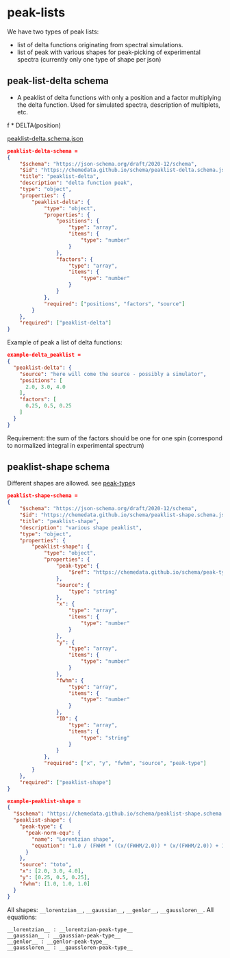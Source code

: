 # peak-lists

We have two types of peak lists:
- list of delta functions originating from spectral simulations.
- list of peak with various shapes for peak-picking of experimental spectra (currently only one type of shape per json)

## peak-list-delta schema

- A peaklist of delta functions with only a position and a factor multiplying the delta function. Used for simulated spectra, description of multiplets, etc.

 f * DELTA(position)

[peaklist-delta.schema.json](https://chemedata.github.io/schema/peaklist-delta.schema.json)

```json
peaklist-delta-schema = 
{
	"$schema": "https://json-schema.org/draft/2020-12/schema",
	"$id": "https://chemedata.github.io/schema/peaklist-delta.schema.json",
	"title": "peaklist-delta",
	"description": "delta function peak",
	"type": "object",
	"properties": {
		"peaklist-delta": {
			"type": "object",
			"properties": {
				"positions": {
					"type": "array",
					"items": {
						"type": "number"
					}
				},
				"factors": {
					"type": "array",
					"items": {
						"type": "number"
					}
				}
			},
			"required": ["positions", "factors", "source"]
		}
	},
	"required": ["peaklist-delta"]
}
```

Example of peak a list of delta functions:

```json
example-delta_peaklist = 
{
  "peaklist-delta": {
    "source": "here will come the source - possibly a simulator",
    "positions": [
      2.0, 3.0, 4.0
    ],
    "factors": [
      0.25, 0.5, 0.25
    ]
  }
}
```
Requirement: the sum of the factors should be one for one spin (correspond to normalized integral in experimental spectrum)


## peaklist-shape schema
Different shapes are allowed. see [peak-type](peak-type.md)s

```json
peaklist-shape-schema = 
{
	"$schema": "https://json-schema.org/draft/2020-12/schema",
	"$id": "https://chemedata.github.io/schema/peaklist-shape.schema.json",
	"title": "peaklist-shape",
	"description": "various shape peaklist",
	"type": "object",
	"properties": {
		"peaklist-shape": {
			"type": "object",
			"properties": {
				"peak-type": {
					"$ref": "https://chemedata.github.io/schema/peak-type/peak-norm-equ.schema.json"
				},
				"source": {
					"type": "string"
				},
				"x": {
					"type": "array",
					"items": {
						"type": "number"
					}
				},
				"y": {
					"type": "array",
					"items": {
						"type": "number"
					}
				},
				"fwhm": {
					"type": "array",
					"items": {
						"type": "number"
					}
				},
				"ID": {
					"type": "array",
					"items": {
						"type": "string"
					}
				}
			},
			"required": ["x", "y", "fwhm", "source", "peak-type"]
		}
	},
	"required": ["peaklist-shape"]
}

```

```json
example-peaklist-shape = 
{
  "$schema": "https://chemedata.github.io/schema/peaklist-shape.schema.json",
  "peaklist-shape": {
    "peak-type": {
      "peak-norm-equ": {
        "name": "Lorentzian shape",
        "equation": "1.0 / (FWHM * ((x/(FWHM/2.0)) * (x/(FWHM/2.0)) + 1))"
      }
    },
    "source": "toto",
    "x": [2.0, 3.0, 4.0],
    "y": [0.25, 0.5, 0.25],
    "fwhm": [1.0, 1.0, 1.0]
  }
}

```
All shapes:  `__lorentzian__`, `__gaussian__`, `__genlor__`, `__gaussloren__`.
All equations:  
```
__lorentzian__ : __lorentzian-peak-type__
__gaussian__ : __gaussian-peak-type__
__genlor__ : __genlor-peak-type__
__gaussloren__ : __gaussloren-peak-type__
```
